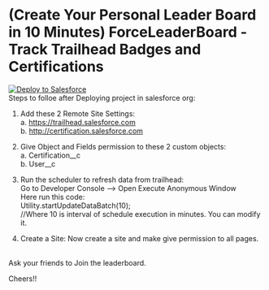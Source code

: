 # (Create Your Personal Leader Board in 10 Minutes) ForceLeaderBoard - Track Trailhead Badges and Certifications
<a href="https://githubsfdeploy.herokuapp.com?owner=vishnuvaishnav&repo=Trailhead_ForceLeaderBoard">
  <img alt="Deploy to Salesforce"
       src="https://raw.githubusercontent.com/afawcett/githubsfdeploy/master/deploy.png">
</a>
<br/>
Steps to folloe after Deploying project in salesforce org:

1. Add these 2 Remote Site Settings:
	<br/>
	a. https://trailhead.salesforce.com
	<br/>
	b. http://certification.salesforce.com

2. Give Object and Fields permission to these 2 custom objects:
	<br/>
	a. Certification__c
	<br/>
	b. User__c

3. Run the scheduler to refresh data from trailhead:
	<br/>
	Go to Developer Console --> Open Execute Anonymous Window
	<br/>
	Here run this code:
	<br/>
	Utility.startUpdateDataBatch(10); 
	<br/>
	//Where 10 is interval of schedule execution in minutes. You can modify it.

4. Create a Site:
	Now create a site and make give permission to all pages.

<br/>
Ask your friends to Join the leaderboard.
<br/>

Cheers!!